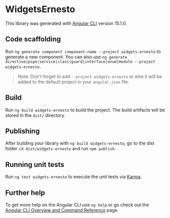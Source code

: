 # WidgetsErnesto

This library was generated with [Angular CLI](https://github.com/angular/angular-cli) version 15.1.0.

## Code scaffolding

Run `ng generate component component-name --project widgets-ernesto` to generate a new component. You can also use `ng generate directive|pipe|service|class|guard|interface|enum|module --project widgets-ernesto`.
> Note: Don't forget to add `--project widgets-ernesto` or else it will be added to the default project in your `angular.json` file. 

## Build

Run `ng build widgets-ernesto` to build the project. The build artifacts will be stored in the `dist/` directory.

## Publishing

After building your library with `ng build widgets-ernesto`, go to the dist folder `cd dist/widgets-ernesto` and run `npm publish`.

## Running unit tests

Run `ng test widgets-ernesto` to execute the unit tests via [Karma](https://karma-runner.github.io).

## Further help

To get more help on the Angular CLI use `ng help` or go check out the [Angular CLI Overview and Command Reference](https://angular.io/cli) page.
